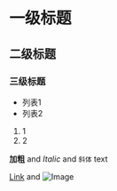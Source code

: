 # 一级标题
## 二级标题
### 三级标题

- 列表1
- 列表2

1. 1
2. 2

**加粗** and _Italic_ and `斜体` text

[Link](url) and ![Image](src)
